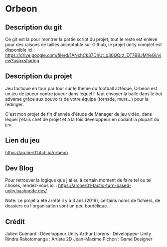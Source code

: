 # Orbeon
## Description du git
Ce git est là pour montrer la partie script du projet, tout le reste est enlevé pour des raisons de tailles acceptable sur Github, le projet unity complet est disponible ici :
https://drive.google.com/file/d/1ANxhCk37DhUt_x30QQrz_DT7BBJMYeGi/view?usp=sharing

## Description du projet
Jeu tactique en tour par tour sur le thème du football aztèque, Orbeon est un jeu de joueur contre joueur dans lequel il faut envoyer la balle dans le but adverse grâce aux pouvoirs de votre équipe (tornade, murs...) pour la rediriger.

C'est mon projet de fin d'année d'étude de Manager de jeu vidéo, dans lequel j'étais chef de projet et à la fois développeur en codant la plupart du jeu.

## Lien du jeu
https://archer01.itch.io/orbeon

## Dev Blog
Pour retrouver la logique que j'ai eu à certain moment de faire tel ou tel choses, rendez-vous ici :
https://archer01-tactic-turn-based-unity.hashnode.dev/

Note: Le projet a été arrêté il y a 3 ans (2019), certains noms de fichiers, de dossiers ou l'organisation sont un peu bordélique.

## Crédit
Julien Guénard : Développeur Unity
Arthur Llorens : Développeur Unity
Rindra Rakotomanga : Artiste 2D
Jean-Maxime Pichon : Game Designer
